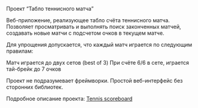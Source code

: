 Проект “Табло теннисного матча” 

Веб-приложение, реализующее табло счёта теннисного матча. Позволяет просматривать и выполнять поиск законченных матчей, создавать новые матчи с подсчетом очков в текущем матче.


Для упрощения допускается, что каждый матч играется по следующим правилам:

Матч играется до двух сетов (best of 3)
При счёте 6/6 в сете, играется тай-брейк до 7 очков

Проект не подразумевает фреймворки.
Простой веб-интерфейс без сторонних библиотек.

Подробное описание проекта: [Tennis scoreboard](https://zhukovsd.github.io/java-backend-learning-course/projects/tennis-scoreboard/)